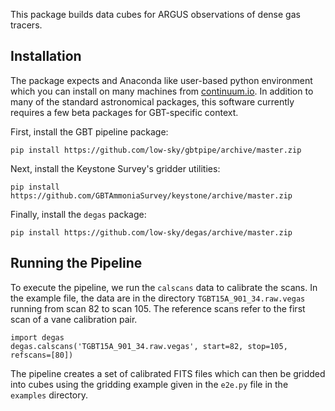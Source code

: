This package builds data cubes for ARGUS observations of dense gas tracers.

## Installation

The package expects and Anaconda like user-based python environment which you can install on many machines from [continuum.io](https://www.continuum.io/downloads).  In addition to many of the standard astronomical packages, this software currently requires a few beta packages for GBT-specific context.

First, install the GBT pipeline package:
```
pip install https://github.com/low-sky/gbtpipe/archive/master.zip
```

Next, install the Keystone Survey's gridder utilities:
```
pip install https://github.com/GBTAmmoniaSurvey/keystone/archive/master.zip
```

Finally, install the `degas` package:
```
pip install https://github.com/low-sky/degas/archive/master.zip
```

## Running the Pipeline

To execute the pipeline, we run the `calscans` data to calibrate the scans.  In the example file, the data are in the directory `TGBT15A_901_34.raw.vegas` running from scan 82 to scan 105.  The reference scans refer to the first scan of a vane calibration pair.

```
import degas
degas.calscans('TGBT15A_901_34.raw.vegas', start=82, stop=105, refscans=[80])
```
The pipeline creates a set of calibrated FITS files which can then be gridded into cubes using the gridding example given in the `e2e.py` file in the `examples` directory.

